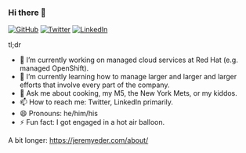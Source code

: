 ### Hi there 👋

[![GitHub](https://img.shields.io/badge/GitHub-%40jeremyeder-239a3b.svg)](https://github.com/jeremyeder)
[![Twitter](https://img.shields.io/badge/Twitter-%40jeremyeder-58a1f2.svg)](https://twitter.com/jeremyeder)
[![LinkedIn](https://img.shields.io/badge/Linked-in-0c66c3.svg)](https://www.linkedin.com/in/jeremyeder/)

tl;dr
- 🔭 I’m currently working on managed cloud services at Red Hat (e.g. managed OpenShift).
- 🌱 I’m currently learning how to manage larger and larger and larger efforts that involve every part of the company.
- 💬 Ask me about cooking, my M5, the New York Mets, or my kiddos.
- 📫 How to reach me: Twitter, LinkedIn primarily.
- 😄 Pronouns: he/him/his
- ⚡ Fun fact: I got engaged in a hot air balloon.

A bit longer:
https://jeremyeder.com/about/

